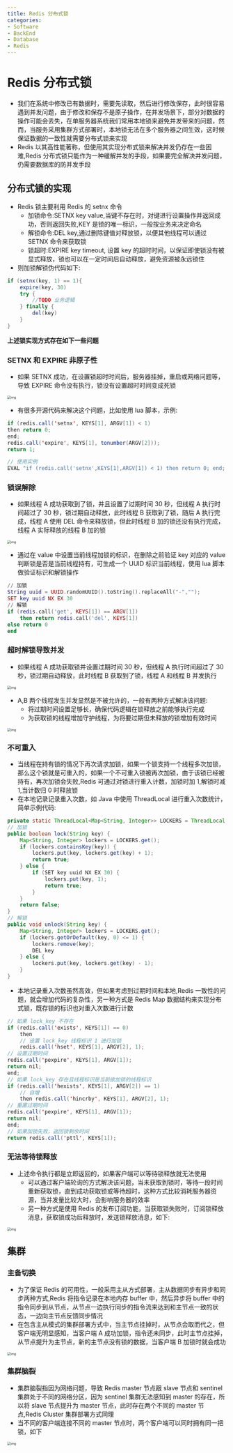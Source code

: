 ```yaml
---
title: Redis 分布式锁
categories:
- Software
- BackEnd
- Database
- Redis
---
```

# Redis 分布式锁

- 我们在系统中修改已有数据时，需要先读取，然后进行修改保存，此时很容易遇到并发问题，由于修改和保存不是原子操作，在并发场景下，部分对数据的操作可能会丢失，在单服务器系统我们常用本地锁来避免并发带来的问题，然而，当服务采用集群方式部署时，本地锁无法在多个服务器之间生效，这时候保证数据的一致性就需要分布式锁来实现
- Redis 以其高性能著称，但使用其实现分布式锁来解决并发仍存在一些困难,Redis 分布式锁只能作为一种缓解并发的手段，如果要完全解决并发问题，仍需要数据库的防并发手段

## 分布式锁的实现

- Redis 锁主要利用 Redis 的 setnx 命令
    - 加锁命令:SETNX key value,当键不存在时，对键进行设置操作并返回成功，否则返回失败,KEY 是锁的唯一标识，一般按业务来决定命名
    - 解锁命令:DEL key,通过删除键值对释放锁，以便其他线程可以通过 SETNX 命令来获取锁
    - 锁超时:EXPIRE key timeout, 设置 key 的超时时间，以保证即使锁没有被显式释放，锁也可以在一定时间后自动释放，避免资源被永远锁住
- 则加锁解锁伪代码如下:

```java
if (setnx(key, 1) == 1){
    expire(key, 30)
    try {
        //TODO 业务逻辑
    } finally {
        del(key)
    }
}
```

**上述锁实现方式存在如下一些问题**

### SETNX 和 EXPIRE 非原子性

- 如果 SETNX 成功，在设置锁超时时间后，服务器挂掉，重启或网络问题等，导致 EXPIRE 命令没有执行，锁没有设置超时时间变成死锁

<img src="https://raw.githubusercontent.com/LuShan123888/Files/main/Pictures/20210705183942.png" alt="img" style="zoom:50%;" />

- 有很多开源代码来解决这个问题，比如使用 lua 脚本，示例:

```java
if (redis.call('setnx', KEYS[1], ARGV[1]) < 1)
then return 0;
end;
redis.call('expire', KEYS[1], tonumber(ARGV[2]));
return 1;

// 使用实例
EVAL "if (redis.call('setnx',KEYS[1],ARGV[1]) < 1) then return 0; end; redis.call('expire',KEYS[1],tonumber(ARGV[2])); return 1;" 1 key value 100
```

### 锁误解除

- 如果线程 A 成功获取到了锁，并且设置了过期时间 30 秒，但线程 A 执行时间超过了 30 秒，锁过期自动释放，此时线程 B 获取到了锁，随后 A 执行完成，线程 A 使用 DEL 命令来释放锁，但此时线程 B 加的锁还没有执行完成，线程 A 实际释放的线程 B 加的锁

<img src="https://raw.githubusercontent.com/LuShan123888/Files/main/Pictures/20210705184045.png" alt="img" style="zoom:50%;" />

- 通过在 value 中设置当前线程加锁的标识，在删除之前验证 key 对应的 value 判断锁是否是当前线程持有，可生成一个 UUID 标识当前线程，使用 lua 脚本做验证标识和解锁操作

```lua
// 加锁
String uuid = UUID.randomUUID().toString().replaceAll("-","");
SET key uuid NX EX 30
// 解锁
if (redis.call('get', KEYS[1]) == ARGV[1])
    then return redis.call('del', KEYS[1])
else return 0
end
```

### 超时解锁导致并发

- 如果线程 A 成功获取锁并设置过期时间 30 秒，但线程 A 执行时间超过了 30 秒，锁过期自动释放，此时线程 B 获取到了锁，线程 A 和线程 B 并发执行

<img src="https://raw.githubusercontent.com/LuShan123888/Files/main/Pictures/20210705184316.png" alt="img" style="zoom:50%;" />

- A,B 两个线程发生并发显然是不被允许的，一般有两种方式解决该问题:
    - 将过期时间设置足够长，确保代码逻辑在锁释放之前能够执行完成
    - 为获取锁的线程增加守护线程，为将要过期但未释放的锁增加有效时间

<img src="https://raw.githubusercontent.com/LuShan123888/Files/main/Pictures/20210705184344.png" alt="img" style="zoom:50%;" />

### 不可重入

- 当线程在持有锁的情况下再次请求加锁，如果一个锁支持一个线程多次加锁，那么这个锁就是可重入的，如果一个不可重入锁被再次加锁，由于该锁已经被持有，再次加锁会失败,Redis 可通过对锁进行重入计数，加锁时加 1,解锁时减 1,当计数归 0 时释放锁
- 在本地记录记录重入次数，如 Java 中使用 ThreadLocal 进行重入次数统计，简单示例代码:

```java
private static ThreadLocal<Map<String, Integer>> LOCKERS = ThreadLocal.withInitial(HashMap::new);
// 加锁
public boolean lock(String key) {
    Map<String, Integer> lockers = LOCKERS.get();
    if (lockers.containsKey(key)) {
        lockers.put(key, lockers.get(key) + 1);
        return true;
    } else {
        if (SET key uuid NX EX 30) {
            lockers.put(key, 1);
            return true;
        }
    }
    return false;
}
// 解锁
public void unlock(String key) {
    Map<String, Integer> lockers = LOCKERS.get();
    if (lockers.getOrDefault(key, 0) <= 1) {
        lockers.remove(key);
        DEL key
    } else {
        lockers.put(key, lockers.get(key) - 1);
    }
}
```

- 本地记录重入次数虽然高效，但如果考虑到过期时间和本地,Redis 一致性的问题，就会增加代码的复杂性，另一种方式是 Redis Map 数据结构来实现分布式锁，既存锁的标识也对重入次数进行计数

```java
// 如果 lock_key 不存在
if (redis.call('exists', KEYS[1]) == 0)
    then
    // 设置 lock_key 线程标识 1 进行加锁
    redis.call('hset', KEYS[1], ARGV[2], 1);
// 设置过期时间
redis.call('pexpire', KEYS[1], ARGV[1]);
return nil;
end;
// 如果 lock_key 存在且线程标识是当前欲加锁的线程标识
if (redis.call('hexists', KEYS[1], ARGV[2]) == 1)
    // 自增
    then redis.call('hincrby', KEYS[1], ARGV[2], 1);
// 重置过期时间
redis.call('pexpire', KEYS[1], ARGV[1]);
return nil;
end;
// 如果加锁失败，返回锁剩余时间
return redis.call('pttl', KEYS[1]);
```

### 无法等待锁释放

- 上述命令执行都是立即返回的，如果客户端可以等待锁释放就无法使用
    - 可以通过客户端轮询的方式解决该问题，当未获取到锁时，等待一段时间重新获取锁，直到成功获取锁或等待超时，这种方式比较消耗服务器资源，当并发量比较大时，会影响服务器的效率
    - 另一种方式是使用 Redis 的发布订阅功能，当获取锁失败时，订阅锁释放消息，获取锁成功后释放时，发送锁释放消息，如下:

<img src="https://raw.githubusercontent.com/LuShan123888/Files/main/Pictures/20210706165459.png" alt="img" style="zoom:50%;" />

## 集群

### 主备切换

- 为了保证 Redis 的可用性，一般采用主从方式部署，主从数据同步有异步和同步两种方式,Redis 将指令记录在本地内存 buffer 中，然后异步将 buffer 中的指令同步到从节点，从节点一边执行同步的指令流来达到和主节点一致的状态，一边向主节点反馈同步情况
- 在包含主从模式的集群部署方式中，当主节点挂掉时，从节点会取而代之，但客户端无明显感知，当客户端 A 成功加锁，指令还未同步，此时主节点挂掉，从节点提升为主节点，新的主节点没有锁的数据，当客户端 B 加锁时就会成功

<img src="https://raw.githubusercontent.com/LuShan123888/Files/main/Pictures/20210706165545.png" alt="img" style="zoom:50%;" />

### 集群脑裂

- 集群脑裂指因为网络问题，导致 Redis master 节点跟 slave 节点和 sentinel 集群处于不同的网络分区，因为 sentinel 集群无法感知到 master 的存在，所以将 slave 节点提升为 master 节点，此时存在两个不同的 master 节点,Redis Cluster 集群部署方式同理
- 当不同的客户端连接不同的 master 节点时，两个客户端可以同时拥有同一把锁，如下

<img src="https://raw.githubusercontent.com/LuShan123888/Files/main/Pictures/20210706165555.png" alt="img" style="zoom:50%;" />